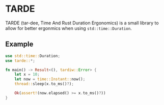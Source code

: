 # TARDE

TARDE (tar-dee, Time And Rust Duration Ergonomics) is a small library to allow for better ergonmics when using `std::time::Duration`.

## Example

```rust
use std::time::Duration;
use tarde::*;

fn main() -> Result<(), tardiw::Error> {
    let x = 10;
    let now = time::Instant::now();
    thread::sleep(x.to_ms()?); 

    Ok(assert!(now.elapsed() >= x.to_ms()?))
}
```

